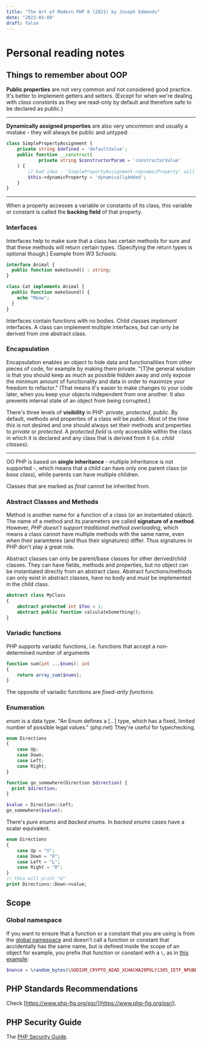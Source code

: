 ```yaml
---
title: "The Art of Modern PHP 8 (2021) by Joseph Edmonds"
date: "2023-03-08"
draft: false
---
```


# Personal reading notes

## Things to remember about OOP

**Public properties** are not very common and not considered good practice. It's better to implement getters and setters. (Except for when we're dealing with _class constants_ as they are read-only by default and therefore safe to be declared as public.)

---

**Dynamically assigned properties** are also very uncommon and usually a mistake - they will always be public and untyped:

```php
class SimplePropertyAssignment {
    private string $defined = 'defaultValue';
    public function __construct(
            private string $constructorParam = 'constructorValue'
    ) {
        // bad idea - 'SimplePropertyAssignment->dynamicProperty' will be public and untyped
        $this->dynamicProperty = 'dynamicallyAdded';
    }
}
```

---

When a property accesses a variable or constants of its class, this variable or constant is called the **backing field** of that property.

### Interfaces

Interfaces help to make sure that a class has certain methods for sure and that these methods will return certain types. (Specifying the return types is optional though.)
Example from W3 Schools:

```php
interface Animal {
  public function makeSound() : string;
}

class Cat implements Animal {
  public function makeSound() {
    echo "Meow";
  }
}
```

Interfaces contain functions with no bodies. Child classes _implement_ interfaces. A class can implement multiple interfaces, but can only be derived from one abstract class.

### Encapsulation

Encapsulation enables an object to hide data and functionalities from other pieces of code, for example by making them private. "[T]he general wisdom is that you should keep as much as possible hidden away and only expose the minimum amount of functionality and data in order to maximize your freedom to refactor." (That means it's easier to make changes to your code later, when you keep your objects independent from one another. It also prevents internal state of an object from being corrupted.)

There's three levels of **visibility** in PHP: _private_, _protected_, _public_. By default, methods and properties of a class will be _public_. Most of the time this is not desired and one should always set their methods and properties to _private_ or _protected_.
A _protected field_ is only accessible within the class in which it is declared and any class that is derived from it (i.e. _child classes_).

---

OO PHP is based on **single inheritance** - multiple inheritance is not supported -, which means that a child can have only one parent class (or _base class_), while parents can have multiple children.

Classes that are marked as _final_ cannot be inherited from.

### Abstract Classes and Methods

Method is another name for a function of a class (or an instantiated object). The name of a method and its parameters are called **signature of a method**. However, _PHP doesn't support traditional method overloading_, which means a class cannot have multiple methods with the same name, even when their paramteres (and thus their signatures) differ. Thus signatures in PHP don't play a great role.

Abstract classes can only be parent/base classes for other derived/child classes. They can have fields, methods and properties, but no object can be instantiated directly from an abstract class. Abstract functions/methods can only exist in abstract classes, have no body and _must_ be implemented in the child class.

```php
abstract class MyClass
{
    abstract protected int $foo = 1;
    abstract public function calculateSomething();
}
```

### Variadic functions

PHP supports variadic functions, i.e. functions that accept a non-determined number of arguments

```php
function sum(int ...$nums): int
{
    return array_sum($nums);
}
```

The opposite of variadic functions are _fixed-arity functions_.

<!--

**static**

_static_ fields, properties, constructors and methods can be accessed directly via the class, without having to instatiate an object first.

```php
[...]
```

---

**Polymorphism**

refers to a program's ability to use the correct method for an object based on its run-time type.
[...]

---

In PHP, all public and protected functions are _virtual_ by default, that means child classes can override their parent's functions. In order to prevent that prepend the **final** keyword:

````php
[...]
```
-->

### Enumeration

_enum_ is a data type. "An Enum defines a [...] type, which has a fixed, limited number of possible legal values." (php.net) They're useful for typechecking.

```php
enum Directions
{
    case Up;
    case Down;
    case Left;
    case Right;
}

function go_somewhere(Direction $direction) {
  print $direction;
}

$value = Direction::Left;
go_somewhere($value);
```

There's _pure enums_ and _backed enums_. In _backed enums_ cases have a scalar equivalent.

```php
enum Directions
{
    case Up = "U";
    case Down = "D";
    case Left = "L";
    case Right = "R";
}
// this will print "U"
print Directions::Down->value;
```

## Scope

### Global namespace

If you want to ensure that a function or a constant that you are using is from the [global namespace](https://www.php.net/manual/en/language.namespaces.global.php) and doesn't call a function or constant that accidentally has the same name, but is defined inside the scope of an object for example, you prefix that function or constant with a `\`, as in [this example](https://php.watch/articles/modern-php-encryption-decryption-sodium):

```php
$nonce = \random_bytes(\SODIUM_CRYPTO_AEAD_XCHACHA20POLY1305_IETF_NPUBBYTES);
```

## PHP Standards Recommendations

Check [https://www.php-fig.org/psr/](https://www.php-fig.org/psr/).

## PHP Security Guide

The [PHP Security Guide](https://privacyaustralia.net/phpsec/projects/guide).

